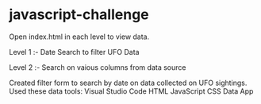 # javascript-challenge

Open index.html in each level to view data.

Level 1 :- Date Search to filter UFO Data

Level 2 :- Search on vaious columns from data source

Created filter form to search by date on data collected on UFO sightings. 
Used these data tools:
Visual Studio Code
HTML
JavaScript
CSS
Data
App